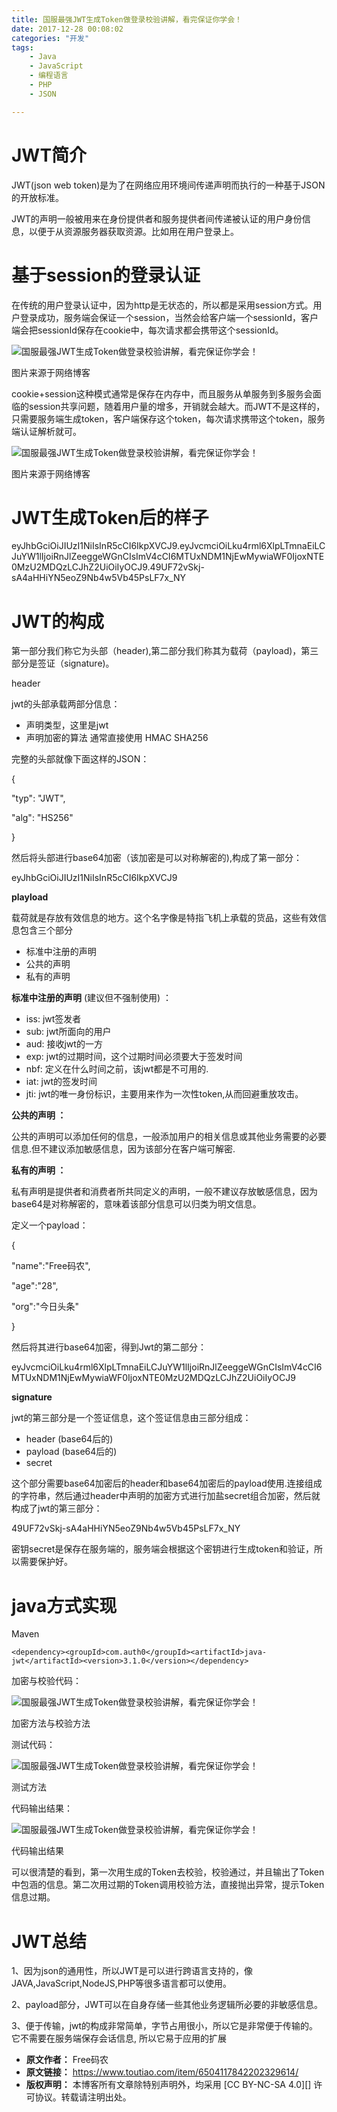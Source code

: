```yaml
---
title: 国服最强JWT生成Token做登录校验讲解，看完保证你学会！
date: 2017-12-28 00:08:02
categories: "开发"
tags:
	- Java
	- JavaScript
	- 编程语言
	- PHP
	- JSON

---
```


# JWT简介 #

JWT(json web token)是为了在网络应用环境间传递声明而执行的一种基于JSON的开放标准。

JWT的声明一般被用来在身份提供者和服务提供者间传递被认证的用户身份信息，以便于从资源服务器获取资源。比如用在用户登录上。

# 基于session的登录认证 #

在传统的用户登录认证中，因为http是无状态的，所以都是采用session方式。用户登录成功，服务端会保证一个session，当然会给客户端一个sessionId，客户端会把sessionId保存在cookie中，每次请求都会携带这个sessionId。

![国服最强JWT生成Token做登录校验讲解，看完保证你学会！][JWT_Token]

图片来源于网络博客

cookie+session这种模式通常是保存在内存中，而且服务从单服务到多服务会面临的session共享问题，随着用户量的增多，开销就会越大。而JWT不是这样的，只需要服务端生成token，客户端保存这个token，每次请求携带这个token，服务端认证解析就可。

![国服最强JWT生成Token做登录校验讲解，看完保证你学会！][JWT_Token 1]

图片来源于网络博客

# JWT生成Token后的样子 #

eyJhbGciOiJIUzI1NiIsInR5cCI6IkpXVCJ9.eyJvcmciOiLku4rml6XlpLTmnaEiLCJuYW1lIjoiRnJlZeeggeWGnCIsImV4cCI6MTUxNDM1NjEwMywiaWF0IjoxNTE0MzU2MDQzLCJhZ2UiOiIyOCJ9.49UF72vSkj-sA4aHHiYN5eoZ9Nb4w5Vb45PsLF7x\_NY

# JWT的构成 #

第一部分我们称它为头部（header),第二部分我们称其为载荷（payload)，第三部分是签证（signature)。

header

jwt的头部承载两部分信息：

 *  声明类型，这里是jwt
 *  声明加密的算法 通常直接使用 HMAC SHA256

完整的头部就像下面这样的JSON：

\{

"typ": "JWT",

"alg": "HS256"

\}

然后将头部进行base64加密（该加密是可以对称解密的),构成了第一部分：

eyJhbGciOiJIUzI1NiIsInR5cCI6IkpXVCJ9

**playload**

载荷就是存放有效信息的地方。这个名字像是特指飞机上承载的货品，这些有效信息包含三个部分

 *  标准中注册的声明
 *  公共的声明
 *  私有的声明

**标准中注册的声明** (建议但不强制使用) ：

 *  iss: jwt签发者
 *  sub: jwt所面向的用户
 *  aud: 接收jwt的一方
 *  exp: jwt的过期时间，这个过期时间必须要大于签发时间
 *  nbf: 定义在什么时间之前，该jwt都是不可用的.
 *  iat: jwt的签发时间
 *  jti: jwt的唯一身份标识，主要用来作为一次性token,从而回避重放攻击。

**公共的声明 ：**

公共的声明可以添加任何的信息，一般添加用户的相关信息或其他业务需要的必要信息.但不建议添加敏感信息，因为该部分在客户端可解密.

**私有的声明 ：**

私有声明是提供者和消费者所共同定义的声明，一般不建议存放敏感信息，因为base64是对称解密的，意味着该部分信息可以归类为明文信息。

定义一个payload：

\{

"name":"Free码农",

"age":"28",

"org":"今日头条"

\}

然后将其进行base64加密，得到Jwt的第二部分：

eyJvcmciOiLku4rml6XlpLTmnaEiLCJuYW1lIjoiRnJlZeeggeWGnCIsImV4cCI6MTUxNDM1NjEwMywiaWF0IjoxNTE0MzU2MDQzLCJhZ2UiOiIyOCJ9

**signature**

jwt的第三部分是一个签证信息，这个签证信息由三部分组成：

 *  header (base64后的)
 *  payload (base64后的)
 *  secret

这个部分需要base64加密后的header和base64加密后的payload使用.连接组成的字符串，然后通过header中声明的加密方式进行加盐secret组合加密，然后就构成了jwt的第三部分：

49UF72vSkj-sA4aHHiYN5eoZ9Nb4w5Vb45PsLF7x\_NY

密钥secret是保存在服务端的，服务端会根据这个密钥进行生成token和验证，所以需要保护好。

# java方式实现 #

Maven

``````````
<dependency><groupId>com.auth0</groupId><artifactId>java-jwt</artifactId><version>3.1.0</version></dependency>
``````````

加密与校验代码：


![国服最强JWT生成Token做登录校验讲解，看完保证你学会！][JWT_Token 2]

加密方法与校验方法

测试代码：


![国服最强JWT生成Token做登录校验讲解，看完保证你学会！][JWT_Token 3]

测试方法

代码输出结果：


![国服最强JWT生成Token做登录校验讲解，看完保证你学会！][JWT_Token 4]

代码输出结果

可以很清楚的看到，第一次用生成的Token去校验，校验通过，并且输出了Token中包涵的信息。第二次用过期的Token调用校验方法，直接抛出异常，提示Token信息过期。


# JWT总结 #

1、因为json的通用性，所以JWT是可以进行跨语言支持的，像JAVA,JavaScript,NodeJS,PHP等很多语言都可以使用。

2、payload部分，JWT可以在自身存储一些其他业务逻辑所必要的非敏感信息。

3、便于传输，jwt的构成非常简单，字节占用很小，所以它是非常便于传输的。它不需要在服务端保存会话信息, 所以它易于应用的扩展


[JWT_Token]: /pro/os/crawler/JAAE-JZEM-V7F2.jpg
[JWT_Token 1]: /pro/os/crawler/QI26-JJF7-7NVM.jpg
[JWT_Token 2]: /pro/os/crawler/6FFE-QEBN-YNEJ.jpg
[JWT_Token 3]: /pro/os/crawler/AUYZ-RE3E-ZE3U.jpg
[JWT_Token 4]: /pro/os/crawler/JU2A-MFUB-JUUB.jpg
 *  **原文作者：** Free码农
 *  **原文链接：** https://www.toutiao.com/item/6504117842202329614/
 *  **版权声明：** 本博客所有文章除特别声明外，均采用 [CC BY-NC-SA 4.0][] 许可协议。转载请注明出处。